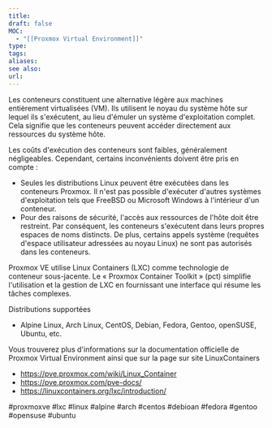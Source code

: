 ```yaml
---
title: 
draft: false
MOC:
  - "[[Proxmox Virtual Environment]]"
type: 
tags: 
aliases: 
see also: 
url:
---
```


Les conteneurs constituent une alternative légère aux machines entièrement virtualisées (VM). Ils utilisent le noyau du système hôte sur lequel ils s'exécutent, au lieu d'émuler un système d'exploitation complet. Cela signifie que les conteneurs peuvent accéder directement aux ressources du système hôte.

Les coûts d'exécution des conteneurs sont faibles, généralement négligeables. Cependant, certains inconvénients doivent être pris en compte :
- Seules les distributions Linux peuvent être exécutées dans les conteneurs Proxmox. Il n'est pas possible d'exécuter d'autres systèmes d'exploitation tels que FreeBSD ou Microsoft Windows à l'intérieur d'un conteneur. 
- Pour des raisons de sécurité, l'accès aux ressources de l'hôte doit être restreint. Par conséquent, les conteneurs s'exécutent dans leurs propres espaces de noms distincts. De plus, certains appels système (requêtes d'espace utilisateur adressées au noyau Linux) ne sont pas autorisés dans les conteneurs.

Proxmox VE utilise Linux Containers (LXC) comme technologie de conteneur sous-jacente. Le « Proxmox Container Toolkit » (pct) simplifie l'utilisation et la gestion de LXC en fournissant une interface qui résume les tâches complexes.

Distributions supportées
- Alpine Linux, Arch Linux, CentOS, Debian, Fedora, Gentoo, openSUSE, Ubuntu, etc.

Vous trouverez plus d'informations sur la documentation officielle de Proxmox Virtual Environment ainsi que sur la page sur site LinuxContainers
- https://pve.proxmox.com/wiki/Linux_Container 
- https://pve.proxmox.com/pve-docs/
- https://linuxcontainers.org/lxc/introduction/

#proxmoxve #lxc #linux #alpine #arch #centos #debioan #fedora #gentoo #opensuse #ubuntu